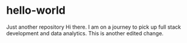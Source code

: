 # hello-world
Just another repository
Hi there. I am on a journey to pick up full stack development and data analytics.
This is another edited change.
